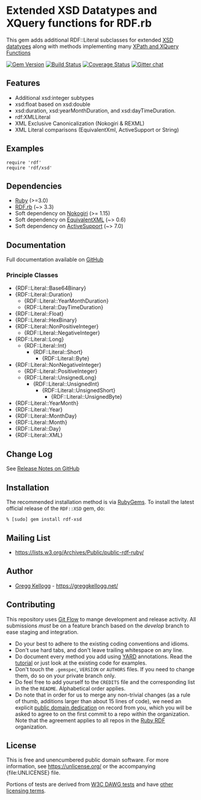 # Extended XSD Datatypes and XQuery functions for RDF.rb

This gem adds additional RDF::Literal subclasses for extended [XSD datatypes][] along with methods implementing many [XPath and XQuery Functions][]

[![Gem Version](https://badge.fury.io/rb/rdf-xsd.svg)](https://badge.fury.io/rb/rdf-xsd)
[![Build Status](https://github.com/ruby-rdf/rdf-xsd/workflows/CI/badge.svg?branch=develop)](https://github.com/ruby-rdf/rdf-xsd/actions?query=workflow%3ACI)
[![Coverage Status](https://coveralls.io/repos/ruby-rdf/rdf-xsd/badge.svg)](https://coveralls.io/github/ruby-rdf/rdf-xsd?branch=develop)
[![Gitter chat](https://badges.gitter.im/ruby-rdf/rdf.png)](https://gitter.im/ruby-rdf/rdf)

## Features

* Additional xsd:integer subtypes
* xsd:float based on xsd:double
* xsd:duration, xsd:yearMonthDuration, and xsd:dayTimeDuration.
* rdf:XMLLiteral
* XML Exclusive Canonicalization (Nokogiri & REXML)
* XML Literal comparisons (EquivalentXml, ActiveSupport or String)

## Examples

    require 'rdf'
    require 'rdf/xsd'

## Dependencies
* [Ruby](https://ruby-lang.org/) (>=3.0)
* [RDF.rb](https://rubygems.org/gems/rdf) (~> 3.3)
* Soft dependency on [Nokogiri](https://rubygems.org/gems/nokogiri) (>= 1.15)
* Soft dependency on [EquivalentXML](https://rubygems.org/gems/equivalent-xml) (~> 0.6)
* Soft dependency on [ActiveSupport](https://rubygems.org/gems/activesupport) (~> 7.0)

## Documentation
Full documentation available on [GitHub][XSD doc]

### Principle Classes
* {RDF::Literal::Base64Binary}
* {RDF::Literal::Duration}
    * {RDF::Literal::YearMonthDuration}
    * {RDF::Literal::DayTimeDuration}
* {RDF::Literal::Float}
* {RDF::Literal::HexBinary}
* {RDF::Literal::NonPositiveInteger}
    * {RDF::Literal::NegativeInteger}
* {RDF::Literal::Long}
    * {RDF::Literal::Int}
        * {RDF::Literal::Short}
            * {RDF::Literal::Byte}
* {RDF::Literal::NonNegativeInteger}
    * {RDF::Literal::PositiveInteger}
    * {RDF::Literal::UnsignedLong}
        * {RDF::Literal::UnsignedInt}
            * {RDF::Literal::UnsignedShort}
                * {RDF::Literal::UnsignedByte}
* {RDF::Literal::YearMonth}
* {RDF::Literal::Year}
* {RDF::Literal::MonthDay}
* {RDF::Literal::Month}
* {RDF::Literal::Day}
* {RDF::Literal::XML}

## Change Log

See [Release Notes on GitHub](https://github.com/ruby-rdf/rdf-xsd/releases)

## Installation

The recommended installation method is via [RubyGems](https://rubygems.org/).
To install the latest official release of the `RDF::XSD` gem, do:

    % [sudo] gem install rdf-xsd

## Mailing List

* <https://lists.w3.org/Archives/Public/public-rdf-ruby/>

## Author

* [Gregg Kellogg](https://github.com/gkellogg) - <https://greggkellogg.net/>

## Contributing
This repository uses [Git Flow](https://github.com/nvie/gitflow) to mange development and release activity. All submissions _must_ be on a feature branch based on the _develop_ branch to ease staging and integration.

* Do your best to adhere to the existing coding conventions and idioms.
* Don't use hard tabs, and don't leave trailing whitespace on any line.
* Do document every method you add using [YARD][] annotations. Read the
  [tutorial][YARD-GS] or just look at the existing code for examples.
* Don't touch the `.gemspec`, `VERSION` or `AUTHORS` files. If you need to
  change them, do so on your private branch only.
* Do feel free to add yourself to the `CREDITS` file and the corresponding
  list in the the `README`. Alphabetical order applies.
* Do note that in order for us to merge any non-trivial changes (as a rule
  of thumb, additions larger than about 15 lines of code), we need an
  explicit [public domain dedication][PDD] on record from you,
  which you will be asked to agree to on the first commit to a repo within the organization.
  Note that the agreement applies to all repos in the [Ruby RDF](https://github.com/ruby-rdf/) organization.

## License

This is free and unencumbered public domain software. For more information,
see <https://unlicense.org/> or the accompanying {file:UNLICENSE} file.

Portions of tests are derived from [W3C DAWG tests](https://www.w3.org/2001/sw/DataAccess/tests/) and have [other licensing terms](https://www.w3.org/2001/sw/DataAccess/tests/data-r2/LICENSE).

[Ruby]:       https://ruby-lang.org/
[RDF]:        https://www.w3.org/RDF/
[YARD]:       https://yardoc.org/
[YARD-GS]:    https://rubydoc.info/docs/yard/file/docs/GettingStarted.md
[PDD]:              https://unlicense.org/#unlicensing-contributions
[Backports]:  https://rubygems.org/gems/backports
[XSD Datatypes]: https://www.w3.org/TR/2004/REC-xmlschema-2-20041028/#built-in-datatypes
[XPath and XQuery Functions]: https://www.w3.org/TR/xpath-functions/
[XSD Doc]: https://ruby-rdf.github.io/rdf-xsd
